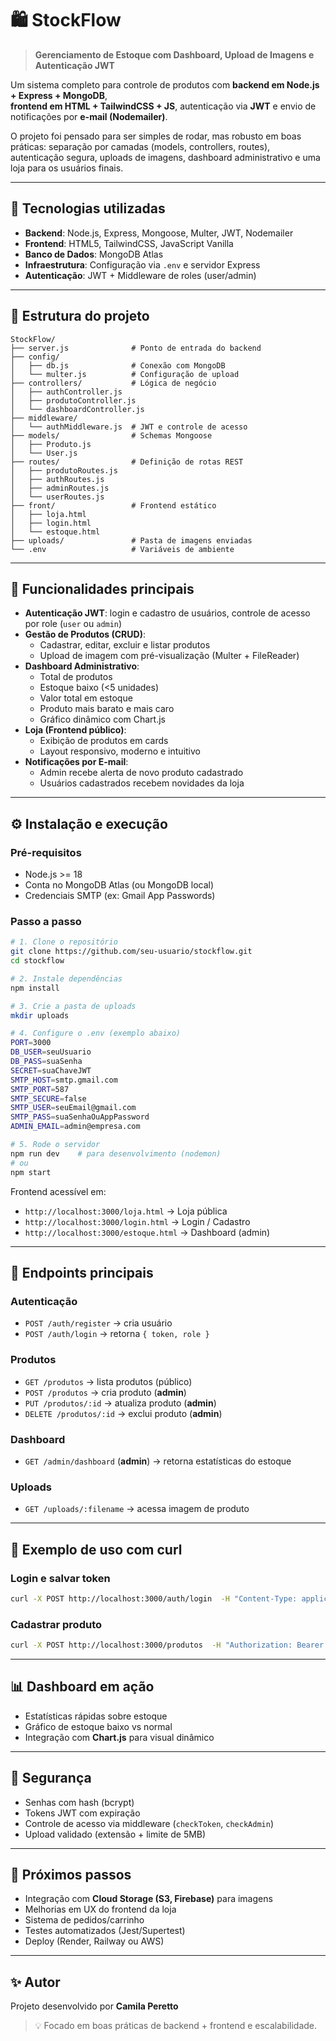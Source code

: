 # 🛍️ StockFlow  
> **Gerenciamento de Estoque com Dashboard, Upload de Imagens e Autenticação JWT**  

Um sistema completo para controle de produtos com **backend em Node.js + Express + MongoDB**,  
**frontend em HTML + TailwindCSS + JS**, autenticação via **JWT** e envio de notificações por **e-mail (Nodemailer)**.  

O projeto foi pensado para ser simples de rodar, mas robusto em boas práticas: separação por camadas (models, controllers, routes), autenticação segura, uploads de imagens, dashboard administrativo e uma loja para os usuários finais.  

---

## 🚀 Tecnologias utilizadas
- **Backend**: Node.js, Express, Mongoose, Multer, JWT, Nodemailer  
- **Frontend**: HTML5, TailwindCSS, JavaScript Vanilla  
- **Banco de Dados**: MongoDB Atlas  
- **Infraestrutura**: Configuração via `.env` e servidor Express  
- **Autenticação**: JWT + Middleware de roles (user/admin)  

---

## 📂 Estrutura do projeto
```
StockFlow/
├── server.js              # Ponto de entrada do backend
├── config/
│   ├── db.js              # Conexão com MongoDB
│   └── multer.js          # Configuração de upload
├── controllers/           # Lógica de negócio
│   ├── authController.js
│   ├── produtoController.js
│   └── dashboardController.js
├── middleware/
│   └── authMiddleware.js  # JWT e controle de acesso
├── models/                # Schemas Mongoose
│   ├── Produto.js
│   └── User.js
├── routes/                # Definição de rotas REST
│   ├── produtoRoutes.js
│   ├── authRoutes.js
│   ├── adminRoutes.js
│   └── userRoutes.js
├── front/                 # Frontend estático
│   ├── loja.html
│   ├── login.html
│   └── estoque.html
├── uploads/               # Pasta de imagens enviadas
└── .env                   # Variáveis de ambiente
```

---

## 🔑 Funcionalidades principais
- **Autenticação JWT**: login e cadastro de usuários, controle de acesso por role (`user` ou `admin`)  
- **Gestão de Produtos (CRUD)**:
  - Cadastrar, editar, excluir e listar produtos  
  - Upload de imagem com pré-visualização (Multer + FileReader)  
- **Dashboard Administrativo**:
  - Total de produtos  
  - Estoque baixo (<5 unidades)  
  - Valor total em estoque  
  - Produto mais barato e mais caro  
  - Gráfico dinâmico com Chart.js  
- **Loja (Frontend público)**:
  - Exibição de produtos em cards  
  - Layout responsivo, moderno e intuitivo  
- **Notificações por E-mail**:
  - Admin recebe alerta de novo produto cadastrado  
  - Usuários cadastrados recebem novidades da loja  

---

## ⚙️ Instalação e execução

### Pré-requisitos
- Node.js >= 18  
- Conta no MongoDB Atlas (ou MongoDB local)  
- Credenciais SMTP (ex: Gmail App Passwords)  

### Passo a passo
```bash
# 1. Clone o repositório
git clone https://github.com/seu-usuario/stockflow.git
cd stockflow

# 2. Instale dependências
npm install

# 3. Crie a pasta de uploads
mkdir uploads

# 4. Configure o .env (exemplo abaixo)
PORT=3000
DB_USER=seuUsuario
DB_PASS=suaSenha
SECRET=suaChaveJWT
SMTP_HOST=smtp.gmail.com
SMTP_PORT=587
SMTP_SECURE=false
SMTP_USER=seuEmail@gmail.com
SMTP_PASS=suaSenhaOuAppPassword
ADMIN_EMAIL=admin@empresa.com

# 5. Rode o servidor
npm run dev    # para desenvolvimento (nodemon)
# ou
npm start
```

Frontend acessível em:  
- `http://localhost:3000/loja.html` → Loja pública  
- `http://localhost:3000/login.html` → Login / Cadastro  
- `http://localhost:3000/estoque.html` → Dashboard (admin)  

---

## 📡 Endpoints principais

### Autenticação
- `POST /auth/register` → cria usuário  
- `POST /auth/login` → retorna `{ token, role }`  

### Produtos
- `GET /produtos` → lista produtos (público)  
- `POST /produtos` → cria produto (**admin**)  
- `PUT /produtos/:id` → atualiza produto (**admin**)  
- `DELETE /produtos/:id` → exclui produto (**admin**)  

### Dashboard
- `GET /admin/dashboard` (**admin**) → retorna estatísticas do estoque  

### Uploads
- `GET /uploads/:filename` → acessa imagem de produto  

---

## 🧩 Exemplo de uso com curl

### Login e salvar token
```bash
curl -X POST http://localhost:3000/auth/login  -H "Content-Type: application/json"  -d '{"email":"admin@exemplo.com","password":"123456"}'
```

### Cadastrar produto
```bash
curl -X POST http://localhost:3000/produtos  -H "Authorization: Bearer SEU_TOKEN_AQUI"  -F "nome=Shampoo"  -F "descricao=Produto test"  -F "preco=19.90"  -F "estoque=10"  -F "categoria=Cabelos"  -F "imagem=@/caminho/imagem.jpg"
```

---

## 📊 Dashboard em ação
- Estatísticas rápidas sobre estoque  
- Gráfico de estoque baixo vs normal  
- Integração com **Chart.js** para visual dinâmico  

---

## 🔐 Segurança
- Senhas com hash (bcrypt)  
- Tokens JWT com expiração  
- Controle de acesso via middleware (`checkToken`, `checkAdmin`)  
- Upload validado (extensão + limite de 5MB)  

---

## 🚀 Próximos passos
- Integração com **Cloud Storage (S3, Firebase)** para imagens  
- Melhorias em UX do frontend da loja  
- Sistema de pedidos/carrinho  
- Testes automatizados (Jest/Supertest)  
- Deploy (Render, Railway ou AWS)  

---

## ✨ Autor
Projeto desenvolvido por **Camila Peretto**  
> 💡 Focado em boas práticas de backend + frontend e escalabilidade.  
